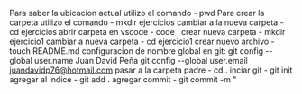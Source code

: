 Para saber la ubicacion actual utilizo el comando - pwd
Para crear la carpeta utilizo el comando - mkdir ejercicios
cambiar a la nueva carpeta - cd ejercicios
abrir carpeta en vscode - code .
crear nueva carpeta - mkdir ejercicio1
cambiar a nueva carpeta - cd ejercicio1
crear nuevo archivo - touch README.md
configuracion de nombre global en git:
        git config --global user.name Juan David Peña
        git config --global user.email juandavidp76@hotmail.com
pasar a la carpeta padre - cd..
inciar git - git init
agregar al indice - git add .
agregar commit - git commit -m "